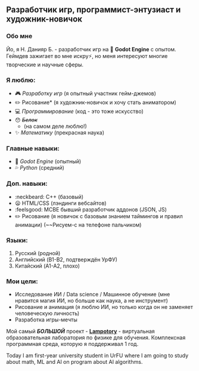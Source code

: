 ## Разработчик игр, программист-энтузиаст и художник-новичок

### Обо мне
Йо, я Н. Данияр Б. - разработчик игр на :blue_heart: **Godot Engine**  с опытом. Геймдев зажигает во мне искру⚡, но меня интересуют многие творческие и научные сферы.

### Я люблю:
- :video_game: *Разработку игр* (я опытный участник гейм-джемов)
- :pencil2: Рисование* (я художник-новичок и хочу стать аниматором)
- :computer: *Программирование* (код - это тоже искусство)
- :hushed: *~~Белок~~*
  - (на самом деле люблю!)
- :sparkles: *Математику* (прекрасная наука)

### Главные навыки:
- :blue_heart: *Godot Engine* (опытный)
- :sweat_drops: *Python* (средний)

### Доп. навыки:
- :neckbeard: C++ (базовый)
- :frowning: HTML/CSS (лэндинги вебсайтов)
- :feelsgood: MCBE бывший разработчик аддонов (JSON, JS)
- :pencil2: Рисование (я новичок с базовым знанием таймингов и правил анимации) (~~Рисуем-с на телефоне пальчиком)

### Языки:
1. Русский (родной)
2. Английский (B1-B2, подтверждён УрФУ)
3. Китайский (A1-A2, плохо)

### Мои цели:
- Исследование ИИ / Data science / Машинное обучение (мне нравится магия ИИ, но больше как наука, а не инструмент)
- Рисование и анимация (я люблю ИИ, но только когда он не заменяет человеческую личность)
- Разработка игры-мечты

Мой самый ***БОЛЬШОЙ*** проект - [**Lampotory**](https://hopesofbuzzy.github.io/lampotory-landing/) - виртуальная образовательная лаборатория по физике для обучения. Комплексная программная среда, которую я поддерживал 1 год.

Today I am first-year university student in UrFU where I am going to study about math, ML and AI on program about AI algorithms.
